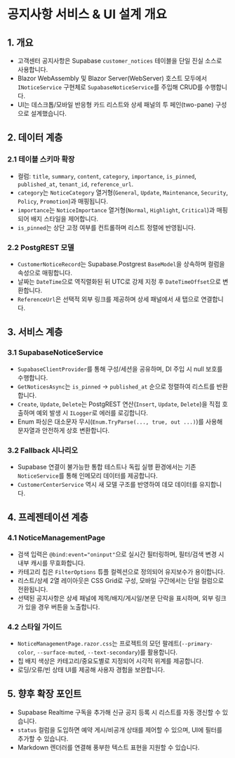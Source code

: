 # 공지사항 서비스 & UI 설계 개요

## 1. 개요
- 고객센터 공지사항은 Supabase `customer_notices` 테이블을 단일 진실 소스로 사용합니다.
- Blazor WebAssembly 및 Blazor Server(WebServer) 호스트 모두에서 `INoticeService` 구현체로 `SupabaseNoticeService`를 주입해 CRUD를 수행합니다.
- UI는 데스크톱/모바일 반응형 카드 리스트와 상세 패널의 투 페인(two-pane) 구성으로 설계했습니다.

## 2. 데이터 계층
### 2.1 테이블 스키마 확장
- 컬럼: `title`, `summary`, `content`, `category`, `importance`, `is_pinned`, `published_at`, `tenant_id`, `reference_url`.
- `category`는 `NoticeCategory` 열거형(`General`, `Update`, `Maintenance`, `Security`, `Policy`, `Promotion`)과 매핑됩니다.
- `importance`는 `NoticeImportance` 열거형(`Normal`, `Highlight`, `Critical`)과 매핑되어 배지 스타일을 제어합니다.
- `is_pinned`는 상단 고정 여부를 컨트롤하며 리스트 정렬에 반영됩니다.

### 2.2 PostgREST 모델
- `CustomerNoticeRecord`는 Supabase.Postgrest `BaseModel`을 상속하며 컬럼을 속성으로 매핑합니다.
- 날짜는 `DateTime`으로 역직렬화된 뒤 UTC로 강제 지정 후 `DateTimeOffset`으로 변환합니다.
- `ReferenceUrl`은 선택적 외부 링크를 제공하며 상세 패널에서 새 탭으로 연결합니다.

## 3. 서비스 계층
### 3.1 SupabaseNoticeService
- `SupabaseClientProvider`를 통해 구성/세션을 공유하며, DI 주입 시 null 보호를 수행합니다.
- `GetNoticesAsync`는 `is_pinned` → `published_at` 순으로 정렬하여 리스트를 반환합니다.
- `Create`, `Update`, `Delete`는 PostgREST 연산(`Insert`, `Update`, `Delete`)을 직접 호출하며 예외 발생 시 `ILogger`로 에러를 로깅합니다.
- Enum 파싱은 대소문자 무시(`Enum.TryParse(..., true, out ...)`)를 사용해 문자열과 안전하게 상호 변환합니다.

### 3.2 Fallback 시나리오
- Supabase 연결이 불가능한 통합 테스트나 독립 실행 환경에서는 기존 `NoticeService`를 통해 인메모리 데이터를 제공합니다.
- `CustomerCenterService` 역시 새 모델 구조를 반영하여 데모 데이터를 유지합니다.

## 4. 프레젠테이션 계층
### 4.1 NoticeManagementPage
- 검색 입력은 `@bind:event="oninput"`으로 실시간 필터링하며, 필터/검색 변경 시 내부 캐시를 무효화합니다.
- 카테고리 칩은 `FilterOptions` 튜플 컬렉션으로 정의되어 유지보수가 용이합니다.
- 리스트/상세 2열 레이아웃은 CSS Grid로 구성, 모바일 구간에서는 단일 컬럼으로 전환됩니다.
- 선택된 공지사항은 상세 패널에 제목/배지/게시일/본문 단락을 표시하며, 외부 링크가 있을 경우 버튼을 노출합니다.

### 4.2 스타일 가이드
- `NoticeManagementPage.razor.css`는 프로젝트의 모던 팔레트(`--primary-color`, `--surface-muted`, `--text-secondary`)를 활용합니다.
- 칩 배지 색상은 카테고리/중요도별로 지정되어 시각적 위계를 제공합니다.
- 로딩/오류/빈 상태 UI를 제공해 사용자 경험을 보완합니다.

## 5. 향후 확장 포인트
- Supabase Realtime 구독을 추가해 신규 공지 등록 시 리스트를 자동 갱신할 수 있습니다.
- `status` 컬럼을 도입하면 예약 게시/비공개 상태를 제어할 수 있으며, UI에 필터를 추가할 수 있습니다.
- Markdown 렌더러를 연결해 풍부한 텍스트 표현을 지원할 수 있습니다.
